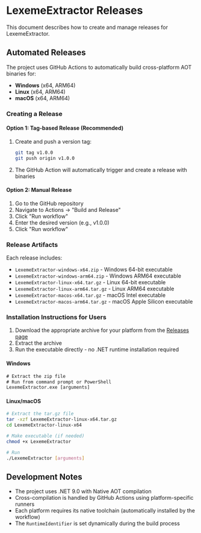 # LexemeExtractor Releases

This document describes how to create and manage releases for LexemeExtractor.

## Automated Releases

The project uses GitHub Actions to automatically build cross-platform AOT binaries for:

- **Windows** (x64, ARM64)
- **Linux** (x64, ARM64) 
- **macOS** (x64, ARM64)

### Creating a Release

#### Option 1: Tag-based Release (Recommended)
1. Create and push a version tag:
   ```bash
   git tag v1.0.0
   git push origin v1.0.0
   ```
2. The GitHub Action will automatically trigger and create a release with binaries

#### Option 2: Manual Release
1. Go to the GitHub repository
2. Navigate to Actions → "Build and Release"
3. Click "Run workflow"
4. Enter the desired version (e.g., v1.0.0)
5. Click "Run workflow"

### Release Artifacts

Each release includes:
- `LexemeExtractor-windows-x64.zip` - Windows 64-bit executable
- `LexemeExtractor-windows-arm64.zip` - Windows ARM64 executable  
- `LexemeExtractor-linux-x64.tar.gz` - Linux 64-bit executable
- `LexemeExtractor-linux-arm64.tar.gz` - Linux ARM64 executable
- `LexemeExtractor-macos-x64.tar.gz` - macOS Intel executable
- `LexemeExtractor-macos-arm64.tar.gz` - macOS Apple Silicon executable

### Installation Instructions for Users

1. Download the appropriate archive for your platform from the [Releases page](https://github.com/Applied-General-Intelligence-Inc/LexemeExtractor/releases)
2. Extract the archive
3. Run the executable directly - no .NET runtime installation required

#### Windows
```cmd
# Extract the zip file
# Run from command prompt or PowerShell
LexemeExtractor.exe [arguments]
```

#### Linux/macOS
```bash
# Extract the tar.gz file
tar -xzf LexemeExtractor-linux-x64.tar.gz
cd LexemeExtractor-linux-x64

# Make executable (if needed)
chmod +x LexemeExtractor

# Run
./LexemeExtractor [arguments]
```

## Development Notes

- The project uses .NET 9.0 with Native AOT compilation
- Cross-compilation is handled by GitHub Actions using platform-specific runners
- Each platform requires its native toolchain (automatically installed by the workflow)
- The `RuntimeIdentifier` is set dynamically during the build process
